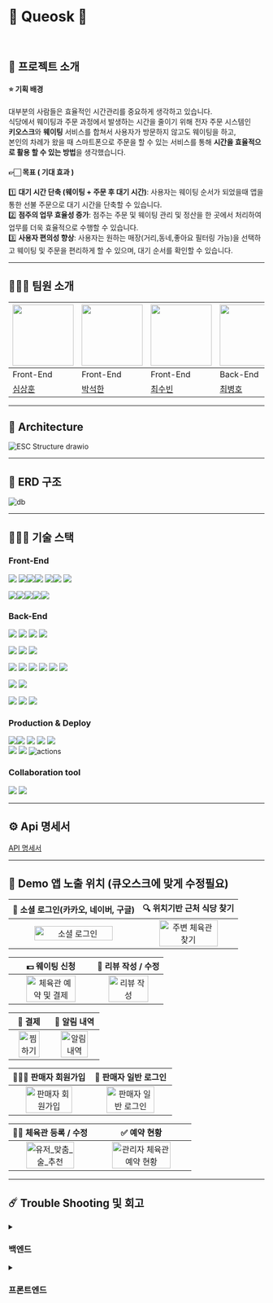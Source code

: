 # 🍝 Queosk 🍳

<br/>

## 📎 프로젝트 소개

#### ⭐ 기획 배경

대부분의 사람들은 효율적인 시간관리를 중요하게 생각하고 있습니다. <br>
식당에서 웨이팅과 주문 과정에서 발생하는 시간을 줄이기 위해 전자 주문 시스템인 <br>
**키오스크**와 **웨이팅** 서비스를 합쳐서 사용자가 방문하지 않고도 웨이팅을 하고, <br>
본인의 차례가 왔을 때 스마트폰으로 주문을 할 수 있는 서비스를 통해 **시간을 효율적으로 활용 할 수 있는 방법**을 생각했습니다.

#### 👉🏻 목표 ( 기대 효과 )

1️⃣ **대기 시간 단축 (웨이팅 + 주문 후 대기 시간)**: 사용자는 웨이팅 순서가 되었을때 앱을 통한 선불 주문으로 대기 시간을 단축할 수 있습니다.<br>
2️⃣ **점주의 업무 효율성 증가**: 점주는 주문 및 웨이팅 관리 및 정산을 한 곳에서 처리하여 업무를 더욱 효율적으로 수행할 수 있습니다.<br>
3️⃣ **사용자 편의성 향상**: 사용자는 원하는 매장(거리,동네,좋아요 필터링 가능)을 선택하고 웨이팅 및 주문을 편리하게 할 수 있으며, 대기 순서를 확인할 수 있습니다.

---

## 🧑‍🤝‍🧑 팀원 소개

| <img src =https://avatars.githubusercontent.com/u/40691745 width="120" height="120"> | <img src =https://user-images.githubusercontent.com/49369306/195608027-5633bd06-1c29-4916-bf75-65567de3b2a5.png width="120" height="120"> | <img src =https://user-images.githubusercontent.com/67897318/209684717-bd1cb2f0-0f07-43f0-94a2-08f91c0a76f8.jpeg width="120" height="120"> | <img src =https://avatars.githubusercontent.com/u/4508765? width="120" height="120">| <img src =https://user-images.githubusercontent.com/67897318/209684716-5baf27b0-c344-4a99-9c98-fc5e9089829d.png width="120" height="120"> | <img src =https://i.imgur.com/tpr5jcv.png width="120" height="120"> |  
|--|--|--|--|--|--|  
|Front-End|Front-End|Front-End|Back-End|Back-End|Back-End|
|[심상훈](https://github.com/SOPLAY)|[박석한](https://github.com/ill2sam)|[최수빈](https://github.com/Su-Bini)|[최병호](https://github.com/peppone-choi)|[조동현](https://github.com/jodonghyeon3)|[조현수](https://github.com/HyunsooZo)|

---

## 🗼 Architecture
![ESC Structure drawio](https://drive.google.com/uc?export=view&id=1q9lEaJReMl7rtBkMqJ8_6g2zVrKygUHz)

---

## 💽 ERD 구조
![db](https://drive.google.com/uc?export=view&id=1yzj4CGWa-oXWE3ZzvPjGFRHzjxqWQlaf)

---

## 🧑🏻‍🔧 기술 스택
### Front-End
<img src="https://img.shields.io/badge/React Query-61DAFB?&logo=react&logoColor=black"> <img src="https://img.shields.io/badge/typescript-3178C6?&logo=typescript&logoColor=white"><image src="https://img.shields.io/badge/Next.js-000000?&logo=Next.js&logoColor=white"><img src="https://img.shields.io/badge/Msw-646CFF?&logo=Msw&logoColor=white"> <img src="https://img.shields.io/badge/Zustand-2C8EBB?&logo=zustand&logoColor=white"><img src="https://img.shields.io/badge/React hook form-764ABC?&logo=reactHookForm&logoColor=white"> <img src="https://img.shields.io/badge/Axios-ff3399?&logo=Axios&logoColor=white">


 <image src="https://img.shields.io/badge/Tailwind%20CSS-06B6D4?&logo=Tailwind%20CSS&logoColor=white"><image src="https://img.shields.io/badge/DaisyUI-6DB33F?&logo=DaisyUI&logoColor=white"><image src="https://img.shields.io/badge/Framer motion-CC0000?&logo=framer&logoColor=white"><image src="https://img.shields.io/badge/React Tostify-DC382D?&logo=&logoColor=white"><image src="https://img.shields.io/badge/NodeMailer-232F3E?&logo=nodemailer&logoColor=white">

### Back-End
<img src="https://img.shields.io/badge/java-007396?&logo=java&logoColor=white"> <img src="https://img.shields.io/badge/spring-6DB33F?&logo=spring&logoColor=white"> <img src="https://img.shields.io/badge/Spring boot-6DB33F?&logo=Spring boot&logoColor=black"> <img src="https://img.shields.io/badge/gradle-02303A?&logo=gradle&logoColor=white">
<br>

<img src="https://img.shields.io/badge/Spring Security-6DB33F?&logo=Spring Security&logoColor=black"> <img src="https://img.shields.io/badge/Json web tokens-000000?&logo=Json web tokens&logoColor=white"> <img src="https://img.shields.io/badge/OAUTH2-EC1C24?&logo=Authy&logoColor=white">
<br>

<img src="https://img.shields.io/badge/MariaDB-003545?&logo=mariaDB&logoColor=white"> <img src="https://img.shields.io/badge/redis-DC382D?&logo=redis&logoColor=white"> <img src="https://img.shields.io/badge/Spring JPA-6DB33F?&logo=Spring JPA&logoColor=white"> <img src="https://img.shields.io/badge/querydsl-2599ED?&logo=querydsl&logoColor=white">  <img src="https://img.shields.io/badge/SMTP-CC0000?&logo=Gmail&logoColor=white">
<image src="https://img.shields.io/badge/Firebase-FFCA28?&logo=firebase&logoColor=black">
<br>

<img src="https://img.shields.io/badge/AssertJ-25A162?&logo=AssertJ&logoColor=white"> <img src="https://img.shields.io/badge/Mockito-008D62?&logo=Mockito&logoColor=white">
<br>

<img src="https://img.shields.io/badge/intellijidea-000000?&logo=intellijidea&logoColor=white"> <img src="https://img.shields.io/badge/postman-FF6C37?&logo=postman&logoColor=white"> <img src="https://img.shields.io/badge/swagger-85EA2D?&logo=swagger&logoColor=white">
<br>

### Production & Deploy
<image src="https://img.shields.io/badge/Docker-2496ED?&logo=Docker&logoColor=white"><img src="https://img.shields.io/badge/aws-232F3E?&logo=amazonaws&logoColor=white"> <img src="https://img.shields.io/badge/ec2-FF9900?&logo=amazonec2&logoColor=white"> <img src="https://img.shields.io/badge/rds-527FFF?&logo=amazonrds&logoColor=white"> <img src="https://img.shields.io/badge/S3-569A31?&logo=amazons3&logoColor=white"> 
<br>
<img src="https://img.shields.io/badge/github-181717?&logo=github&logoColor=white"> <img src="https://img.shields.io/badge/git-F05032?&logo=git&logoColor=white"> <img src="https://img.shields.io/badge/Jenkins-2088FF?&logo=Jenkins&logoColor=white" alt="actions">

### Collaboration tool
<img src="https://img.shields.io/badge/slack-4A154B?&logo=slack&logoColor=white"> <img src="https://img.shields.io/badge/notion-000000?&logo=notion&logoColor=white">
  
---

## ⚙️ Api 명세서

[API 명세서](https://www.notion.so/byeoungho-choi/07dc8ae9d90d4e6eb28b3d768529f311?v=c79e81c4cc794cb994abab9243fb6aa4&pvs=4)

---

## 📱 Demo 앱 노출 위치 (큐오스크에 맞게 수정필요)

|                   🚀 소셜 로그인(카카오, 네이버, 구글)                  |                   🔍 위치기반 근처 식당 찾기                  | 
| :----------------------------------------------------------: | :----------------------------------------------------------: | 
| <img src="https://user-images.githubusercontent.com/99726297/209918245-4f292d9f-586a-495c-b69e-1c79eaf18632.gif" alt="소셜 로그인" width=80%> | <img src="https://user-images.githubusercontent.com/99726297/209918330-08383e54-5bd3-410d-a88c-5f3e65f42f1b.gif" alt="주변 체육관 찾기" width=80%> | 

|                   💵 웨이팅 신청              |                   📝 리뷰 작성 / 수정                | 
| :----------------------------------------------------------: | :----------------------------------------------------------: | 
| <img src="https://user-images.githubusercontent.com/99726297/209918399-297de0ad-b7f1-4e47-b3e9-3f467a6444de.gif" alt="체육관 예약 및 결제" width=80%> | <img src="https://user-images.githubusercontent.com/99726297/209918489-28afd68e-aaa4-4b0a-8eb4-d5321e1833a2.gif" alt="리뷰 작성" width=80%>  | 

|                   🔖 결제                 |                    🔔 알림 내역                  | 
| :----------------------------------------------------------: | :----------------------------------------------------------: | 
| <img src="https://user-images.githubusercontent.com/99726297/209920443-2df9d9bc-8167-42ba-bb4d-36bb22060164.gif" alt="찜하기" width=80%> | <img src="https://user-images.githubusercontent.com/99726297/209918729-3f985c32-732c-41cb-9e77-f6831e1ad408.gif" alt="알림 내역" width=80%>  | 

|                   🧑🏻‍💻 판매자 회원가입                |                   🚀 판매자 일반 로그인                  | 
| :----------------------------------------------------------: | :----------------------------------------------------------: | 
| <img src="https://user-images.githubusercontent.com/99726297/209846338-71ff9b2c-7528-4f85-b656-f7deb02a1a1d.gif" alt="판매자 회원가입" width=80%> | <img src="https://user-images.githubusercontent.com/99726297/209918819-66cb4de4-dbbb-478d-8b78-d0052b0e1221.gif" alt="판매자 일반 로그인" width=80%>  | 

|                   🏋🏿 체육관 등록 / 수정                  |                  ✅ 예약 현황                 | 
| :----------------------------------------------------------: | :----------------------------------------------------------: | 
| <img src="https://user-images.githubusercontent.com/99726297/209919918-dd6995a8-9d52-4d8c-975d-48cf15951797.gif" alt="유저_맞춤_술_추천" width=80%> | <img src="https://user-images.githubusercontent.com/99726297/209919079-8040b259-5f73-4f11-bafe-deaa4b540e56.gif" alt="관리자 체육관 예약 현황" width=80%>  | 

---

## ☄️ Trouble Shooting 및 회고

<details>
<summary><H3>백엔드</H3></summary></summary>
<div>
<details>
<summary><H4>2주차</H4></summary></summary>
<div>
<details>
<summary><H5>최병호 회고</H4></summary></summary>
<div>
 
##### [Problem]

1. AWS의 이미지 서버인 S3를 잘 불러오지 못하고 에러가 나는 문제.
2. GitHub에서의 서브 모듈이 적용되지 않는 문제.
3. GitHub Repository의 conflict 해결에 관한 문제.

##### [Reason]

1. application.yml의 구성 문제.
2. GitHub에서의 서브 모듈이 적용되지 않는 문제에 대해선 이유를 찾지 못함.
3. 팀장의 GitHub 사용 미숙.

##### [Try to solve]

1. application.yml을 수정하였음.
2. 서브 모듈 적용을 계속 시도 하였으나, 불가능하여 application.yml을 레포지토리에 올림. 
3. 임시 방편으로 IntelliJ에서 Confict를 처리하고 스쿼시 머지가 아닌 직접 머지를 위해 리포지토리 설정을 계속 토글함.

##### [Alternative]

1. 3주차 전까지 Amazon Web Service에 대한 지식을 더 학습 할 필요가 있음.
2. 스쿼시 머지 및 PR시의 Confict 처리 방법, 서브 모듈 적용 방법 등, GitHub에 대한 자세한 공부를 할 필요가 있음.

##### [Weekly Review]

- 나는 단순한 CRUD만 할줄 알았구나! 하는 생각이 머리를 스치고 있다. 더 겸손하고 더 배워야 한다.
- 테스트 코드에 대해 동료의 테스트 코드를 참조하여 작성하고 있다. 스스로 작성할 수 있도록 공부 할 예정이다.
</div>
</details>
<details>
<summary><H5>조동현 회고</H4></summary></summary>
<div>

### [Problem]

1. API EndPoint 어떻게 해야 Restful 하게 작성해야 하는지에 대한 고민
2. dev Branch에 어플리케이션이 제대로 정상 동작을 하지 않는 코드가 머지되어 나머지 작업 진행이 힘들었음

### [Reason]

1. Restful에 대한 이해도와 익숙하지 않아서 생겼던 문제였음.
2. 서로가 제대로 확인을 하지 않고 pr을 날리고 approve를 해서 생긴 문제였음.

### [Try to solve]

1.  공식문서와 블로그를 참고하여 최대한 Restful하게 작성해보려 노력했음
2. pr에 대한 리뷰를 모두 받아야 머지가 되게 했고, 본인도 pr 올리기전에 어플리케이션을 실행하여 테스트 해보기로 했음

### [Weekly Review]

프로젝트 전에 미리 컨벤션을 확실히 정하고, 진행해야 된다고 느꼇고, 테스트코드 작성을 했는데 되짚어보니 빼놓은 테스트코드도 있었고, 
좀 더 세심하고 꼼꼼하게 진행해야 될 것 같다.

</div>
</details>
<details>
<summary><H5>조현수 회고</H4></summary></summary>
<div>

### [Problem]

1. Jwt토큰을 통한 토큰 검증 시 Bearer prefix를 붙인 토큰 검증에 실패하는문제
2. 이메일 인증완료 페이지 구성에 관한 문제. 

### [Reason]

1.  "Bearer" 토큰은 JWT 토큰과 같은 인증 토큰을 사용할 때 사용되는 표준적인 방식 중 하나. 
이 토큰은 클라이언트가 보낸 요청에 대해 서버에서 인증과 권한 부여를 처리할 때 사용됨.
**`UserDetails`** 인터페이스는 스프링 시큐리티에서 인증 및 권한 부여에 사용되는 인터페이스.
스프링 시큐리티는 사용자의 인증 정보를 **`UserDetails`** 객체로 관리하며, 
이 객체를 통해 사용자의 권한과 인증 상태를 확인하고 처리. 
2. 프로젝트의 웹앱에서 이루어지는 api 호출이 아닌 이메일을 받은 유저가 링크를 클릭함으로써 호출되는 api이므로 
frontend가 아닌 backend에서의 화면처리 필요.

### [Try to solve]

1. 역할과 권한을 커스텀User테이블에 넣고, UserDetailsService를 구현하는 Service를 생성하여 
SpringSecurity에서 제공하는 User(UserDetails, CredentialsContainer구현)에 커스텀User의 정보를 저장
2. resources/static 에 각각 다른 응답을 보여주는 세 개의 정적 html 화면을 만들어 각 응답에 맞추어 반환.

### [Alternative]

1. 인증페이지만을 위해 Thymeleaf 템플릿 엔진을 사용해 1개의 동적페이지만을 사용하는 방법

### [Weekly Review]

- Spring Security와 Jwt 토큰 그리고 그 인증과정에 대한 이해도가 조금 높아진 것 같다.

</div>
</details>
</div>
</details>
<details>
<summary><H4>3주차</H4></summary></summary>
<div>
<details>
<summary><H5>최병호 회고</H4></summary></summary>
<div>

### [Problem]

1. 좌표를 받아 법정 동을 구하며 그 동네의 매장을 찾을 때 JPA로는 매장을 정렬할 방법을 찾지 못함.
2. 원래는 이번 주 안에 배포를 하였어야 했음.

### [Reason]

1. JPA의 기능으로는 해당 기능을 구현하는데 한계가 있음.

### [Try to solve]

1. QureyDSL을 사용하려 했으나, 불안정 이슈와 실력 미달로 인해 실패
2. 대안으로 네이티브 쿼리를 사용하려 하였고, 쿼리를 작성 후 돌렸으나 왠지 모르게 실패
3. DB의 테이블을 쌍따옴표로 감싸니 성공
4. 배포에 대해선 프론트와의 논의를 거쳐 다음주에 배포 시작.

### [Alternative]

1. 해당 기능을 이용해 자신으로 부터 일정 거리 이하로 떨어진 매장도 구할 수 있을것으로 보임

### [Weekly Review]

- JPA에 너무 의존하지 말자. 이거 CURD 할때는 좋은데 기능이 좀 모자라다. 혹은 내가 기능을 확실히 모르거나.
- SQL문을 어떻게든 짜야한다는걸 다시 한번 느꼈다. 프로젝트 후에 공부해야지.
- 다음 프로젝트에선 QureyDSL도 다시 한번 도전 해볼 생각이다.
- 배포를 두려워 하지 말자! ✊

</div>
</details>
<details>
<summary><H5>조동현 회고</H4></summary></summary>
<div>

### [Problem]

1. 웹소켓을 통하여 현재 실시간 대기인원의 수를 구하려고 했으나 처참하게 실패! 

### [Reason]

1. 웹소켓에 대한 기반지식 부족
2. 채팅에 대한 웹소켓 래퍼런스는 많았으나, 대기인원 수에 대한 래퍼런스는 많지 않아 참고할 자료가 많지 않았음

### [Try to solve]

1. 유튜브를 통해 웹소켓에 대한 기반지식 습득
2. 동료에게 도움을 요청해 채팅사례들을 분석하여 서비스에 적용해보려고 함

</div>
</details>
<details>
<summary><H5>조현수 회고</H4></summary></summary>
<div>

### [Problem]

- IntelliJ에서 경로가 수정된 클래스를 Import 하지 못하는 현상 발생 (can not resolve symbol….)

### [Reason]

- 구글링 결과 캐시 또는 인텔리제이 내부 오류로 프로젝트 코드/의존성 라이브러리를 불러오지 못하여 발생한다고 한다.

### [Try to solve]

1. IDE 재실행 → 해결 X
2. Build > Rebuild Project → 해결 X
3. 캐쉬 삭제 후 재시작 → 해결 X
4. .idea 삭제 후 재시작 → 해결 O

### [Alternative]

- File > Project Settings > Project & SDKs 에서 JVM 설정 다시하기 
로 해결되는 경우도 있다고 한다.

### [Weekly Review]

- 이번 주에는 외부 api연동 및 User service 리팩토링 , Menu 서비스 개발을 진행했다. 깃 사용법이 드디어 조금 익숙해졌고 외부 api연동하는 부분도 조금씩 익숙해진것 같다.

</div>
</details>
</div>
</details>
<details>
<summary><H4>4주차</H4></summary></summary>
<div>
<details>
<summary><H5>최병호 회고</H4></summary></summary>
<div>

### [Problem]

1. Jenkins를 통한 배포과정에서 여러 에러가 많았음.

### [Reason]

1. EC2와 Docker, 그리고 Jenkins를 통한 CI/CD작업이 처음이었음.

### [Try to solve]

1. 블로그 글을 보면서 여러 방법을 사용하여 수정
2. Github 레포지토리의 구조 변경

### [Weekly Review]

- 배포를 위해 날밤을 샜다.
- 리눅스와 Docker, Jenkins를 배워 배포 정도는 알아서 스스로 할 수 있는 개발자가 되어야 겠다.

</div>
</details>
<details>
<summary><H5>조동현 회고</H4></summary></summary>
<div>

### [Problem]

- 정산 API 구현 함에 있어 스프링 배치를 사용해야 할지, 아니면 단순히 쿼리를 이용한 조회연산을 할지 고민이 있었음

### [Reason]

- 스프링배치는 일괄대용량 데이터처리를 할 수 있다는 장점이 있지만, 가게마다 마감시간이 다른데 일괄처리 되기 전에 가게가 매출을 알고싶어 했을 때 일괄처리 전이라면 매출정보를 알 수 없다는 단점이 있다고 생각함
- 단순쿼리를 이용한 연산을 사용할 때는 가게가 매출을 알고 싶어할 때 즉각적으로 보여줄 수 있는 장점이 있지만, 가게가 요청을 할 때마다 매번 조회할 때마다 다시 연산을 실행해야 한다는 단점이 있음.

### [Try to solve]

- 일단 queryDSL을 통한 일별 매출과 기간별 매출을 구현했음

</div>
</details>
<details>
<summary><H5>조현수 회고</H4></summary></summary>
<div>

### [Problem]

- (지금은 프론트와 협의하여 제거한 기능입니다.) 클라이언트↔ 서버 간 WebSocket 통신은 성공했으나 서버에서 
전달하는 값이 업데이트되지 않는 현상

### [Reason]

- WebSocket은 데이터를 문자열이나 바이트 형태로 주고받기때문에. 
객체를 WebSocket을 통해 전송하려면 업데이트하고자하는 데이터의 직렬화가 필요했다.

### [Try to solve]

- 데이터를 JSON 형태로 직렬화하여 전송하였고 성공했다.

### [Alternative]

- 직렬화 라이브러리를 사용하여 바이트 형태로 전송할 수 있다고 한다.

### [Weekly Review]

- 제거된 기능이긴 하지만 웹소켓을 연동해보며 웹소켓의 동작원리와 구조에 대해 조금 알게되었다. 
기회가 된다면 다른 프로젝트에서도 활용해보고 싶다.

</div>
</details>
</div>
</details>
<details>
<summary><H4>5주차</H4></summary></summary>
<div>
<details>
<summary><H5>조동현 회고</H4></summary></summary>
<div>

### [Problem]

- 정산 API 구현 함에 있어 스프링 배치를 사용해야 할지, 아니면 단순히 쿼리를 이용한 조회연산을 할지 고민이 있었음

### [Reason]

- 스프링배치는 일괄대용량 데이터처리를 할 수 있다는 장점이 있지만, 가게마다 마감시간이 다른데 일괄처리 되기 전에 가게가 매출을 알고싶어 했을 때 일괄처리 전이라면 매출정보를 알 수 없다는 단점이 있다고 생각함
- 단순쿼리를 이용한 연산을 사용할 때는 가게가 매출을 알고 싶어할 때 즉각적으로 보여줄 수 있는 장점이 있지만, 가게가 요청을 할 때마다 매번 조회할 때마다 다시 연산을 실행해야 한다는 단점이 있음.

### [Try to solve]

- 일단 queryDSL을 통한 일별 매출과 기간별 매출을 구현했음

</div>
</details>
<details>
<summary><H5>조현수 회고</H4></summary></summary>
<div>

담당한 부분이 아니기도하고 Devops 업무에 가까운 업무이긴 하지만 프로젝트 배포 일정이 다가옴에따라 이와 관련한 몇가지 특징을 공부해보았다. 

큐오스크 프로젝트는 EC2, Docker 그리고 Jenkins를 사용하여 CI/CD 를 통한 배포를 진행한다. 

### **AWS EC2, Docker 및 Jenkins를 사용하는 이점:**

1. **확장성**: AWS EC2를 사용하면 필요한 만큼의 컴퓨팅 리소스를 확장/축소 유리.
2. **효율성**: Docker 컨테이너는 가상화 기술을 사용하여 애플리케이션을 격리하고 가볍게 실행할 수 있어 리소스를 효율적으로 관리가능
3. **자동화**: Jenkins를 사용하면 빌드, 배포 및 테스트 프로세스를 자동화할 수 있으며 CI/CD 파이프라인 구축 용이
4. **탄력성**: AWS EC2를 사용하면 인스턴스를 동적으로 조정하여 트래픽 변동에 대응할 수 있음

### **AWS EC2, Docker 및 Jenkins를 사용하는 단점:**

1. **비용**: AWS 사용시 금전적인 비용 발생
2. **관리 복잡성**: 여러 컴포넌트를 함께 사용하는 경우, 인프라스트럭처 및 설정 관리가 복잡해질 수도 있음
3. **보안**: 보안 설정이 부족하거나 실수로 설정을 잘못 구성할 경우 보안 취약점 발생가능성 있음

****CI/CD** (Continuous Integration, Continuous Deployment)CI/CD는 소프트웨어 개발 및 배포 프로세스를 개선하고 자동화하기 위한 개발 방법론 및 접근 방식

</div>
</details>
</div>
</details>
</div>
</details>


<details>
<summary><H3>프론트엔드</H3></summary></summary>
<div>
<details>
<summary><H4>2주차</H4></summary></summary>
<div>
<details>
<summary><H5>심상훈 회고</H4></summary></summary>
<div>
 
### [Problem]

- axios 에서의 토큰 저장방식 및 저장해야할 토큰 에 대한 고민

### [Reason]

- React에서의 새로고침시 로그인을 유지하기 위해서는 저장소를 사용해야하는데 이 방식이 여러가지라 고민을 했습니다.

### [Try to solve]

- 로컬 스토리지에 accessToken과 refreshToken을 저장하고 axios interceptor를 통해서 해결하는 방법으로 해결 했습니다.

### [Alternative]

- msw 공부 및 패턴 자료 탐색

### [Weekly Review]

- axios interceptor에 대해 좀더 자세히 알게 되었습니다.
</div>
</details>

</div>
</details>
<details>
<summary><H4>3주차</H4></summary></summary>
<div>
<details>
<summary><H5>박석한 회고</H4></summary></summary>
<div>

### [Problem]

- 웨이팅 등록 페이지에서 인원수를 체크하고 다음 웨이팅 확정 컴포넌트로 넘어갔다가 
인원수를 다시 체크하기 위해서 웨이팅 등록 컴포넌트로 되돌아갔을 시 인원이 초기화 되는 문제 발생.
- 웨이팅 현황 페이지에서 현재 시간을 보여주는 항목이 next.js 서버 시간과 오차가 발생해 오류 발생.

### [Reason]

- 웨이팅 등록 컴포넌트를 다시 불러오면서 인원수를 나타내는 [count] state가 다시 초기화되는 문제.
- next.js 서버 시간과 클라이언트 시간이 달라서 렌더링된 HTML 내용이 달라서 발생하는 문제.

### [Try to solve]

- 문제를 해결하기 위해서는 local에 count 값을 저장하거나 상태 관리를 통해서 count 값이 유지되어야 할 것 같음.
- 문제 해결을 위해 상태관리에 대한 정보를 찾아 보는 중.
- next.js 의 서버 시간을 받아와서 new Date() 괄호 안에 넣어주면 시간이 동기화되며 해결될 것으로 예상.
  
</div>
</details>
<details>
<summary><H5>박수빈 회고</H4></summary></summary>
<div>

### [Problem]

- 부모 컴포넌트에게 값 전달하기

### [Try to solve]

- 부모 컴포넌트에서 함수를 정의하여 props로 함수를 넣어 자식 컴포넌트에게 넘겨준다.
자식 컴포넌트에서 넘겨줄 데이터를 부모 컴포넌트에게 전달받은 함수의 인자로 전달한다.

</div>
</details>

</div>
</details>
<details>
<summary><H4>4주차</H4></summary></summary>
<div>
<details>
<summary><H5>박석한 회고</H4></summary></summary>
<div>

### [Problem]

- 웨이팅 현황 페이지에서 현재 시간을 보여주는 항목이 next.js 서버 시간과 오차가 발생해 오류 발생.
- 레이아웃 및 디자인 통일성이 필요할 거 같다는 멘토님의 의견에 따라 레이아웃 및 디자인 통일이 필요.

### [Reason]

- next.js 서버 시간과 클라이언트 시간이 달라서 렌더링된 HTML 내용이 달라서 발생하는 문제.
- 프론트엔드 팀이 각각 작업을 하면서 맡은 컴포넌트의 컨테이너만 규격이 정해져있고 나머지는 각자의 디자인을 하다보니 통일성이 사라짐.

### [Try to solve]

- next.js 의 시간을 받아오는 것이 아직 해결되지 않음, 문제의 해결책을 좀 더 찾아보고 해결하거나 또는 해결하지 못했을 시에도 멘토님에게 알려드리기로 함.
- 기능 구현 후 프톤트엔드 팀원끼리 모여서 디자인 통일성에 대해서 한번 논의가 필요.
</div>
</details>
</div>
</details>
<details>
<summary><H4>5주차</H4></summary></summary>
<div>
<details>
<summary><H5>심상훈 회고</H4></summary></summary>
<div>

### [Problem]

- 팀원 한분의 막바지 이탈로 작업해야할게 갑자기 늘어나게 됨
- axios 요청을 통한 redirect 가 진행되지 않음
- msw를 사용시 작업중인 컴퓨터의 사양에 따라 서로 다른 속도로 Msw가 마운트 되는 현상 발견 ( 수빈님의 제보 )

### [Reason]

- axios의 경우 기본적으로  status code 3xx 번 코드를 자동으로 redirect가 아닌 get요청을 보내는 사항을 발견

### [Try to solve]

- axios 관련
    - msw 코드를 300 ~ 307 까지 다 수정해도 자동으로 get 요청을 보냄
    - header의 location은 잘 인식하나 이를 get요청을 보내서 페이지로 요청이 안됨
    - fetch로 했을때는 작동을 하나 이 방법은 좋은 방법이 아님 ( Proxy 설정이 무시됨 )
- msw 관련
    - msw의 마운트 전에 모든 컴포넌트를 로딩 안되게 해야 겠다고 생각하고 이를 기반으로 MSWWrapper component를 작성했습니다
        - 세부 로직으로는 msw가 마운트 될경우 children을 포함하여 출력하고 아닌경우 “MSW 로딩중…”이라는 텍스트를 출력하게 했습니다.
        - 해당 컴포넌트의 경우 실 프로덕트 상황에서 MSW 환경변수가 enabled가 아닌경우 사용자에서 표시되지 않고 넘어갑니다.

</div>
</details>
<details>
<summary><H5>박석한 회고</H4></summary></summary>
<div>

### [Problem]

- msw를 매장의 대기정보를 불러오는데 받아오는 데이터가 매장의 정보 데이터가 불러와짐.

### [Reason]

- msw 상 오류로 추정.

### [Try to solve]

- msw 작성자에게 문의 후 msw의 문제일 경우 수정 필요.

</div>
</details>
</div>
</details>
</div>
</details>
